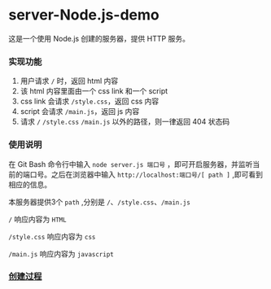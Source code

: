 # server-Node.js-demo

这是一个使用 Node.js 创建的服务器，提供 HTTP 服务。

### 实现功能
1. 用户请求 `/` 时，返回 html 内容
2. 该 html 内容里面由一个 css link 和一个 script
3. css link 会请求 `/style.css`，返回 css 内容
4. script 会请求 `/main.js`，返回 js 内容
5. 请求 `/` `/style.css` `/main.js` 以外的路径，则一律返回 404 状态码

### 使用说明

在 Git Bash 命令行中输入 `node server.js 端口号` ，即可开启服务器，并监听当前的端口号。之后在浏览器中输入 `http://localhost:端口号/[ path ]` ,即可看到相应的信息。

本服务器提供3个 `path` ,分别是 `/`、`/style.css`、`/main.js` 

`/` 响应内容为 `HTML`

`/style.css` 响应内容为 `css`

`/main.js` 响应内容为 `javascript`


### [创建过程](https://www.jianshu.com/p/5faab33f19cd)


